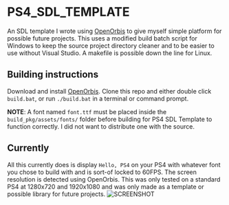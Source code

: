 # PS4_SDL_TEMPLATE
An SDL template I wrote using [OpenOrbis](https://github.com/OpenOrbis/OpenOrbis-PS4-Toolchain) to give myself simple platform for possible future projects. This uses a modified build batch script for Windows to keep the source project directory cleaner and to be easier to use without Visual Studio. A makefile is possible down the line for Linux.
## Building instructions
Download and install [OpenOrbis](https://github.com/OpenOrbis/OpenOrbis-PS4-Toolchain). Clone this repo and either double click `build.bat`, or run `./build.bat` in a terminal or command prompt. 

**NOTE**: A font named `font.ttf` must be placed inside the `build_pkg/assets/fonts/` folder before building for PS4 SDL Template to function correctly. I did not want to distribute one with the source.
## Currently
All this currently does is display `Hello, PS4` on your PS4 with whatever font you chose to build with and is sort-of locked to 60FPS. The screen resolution is detected using OpenOrbis. This was only tested on a standard PS4 at 1280x720 and 1920x1080 and was only made as a template or possible library for future projects.
![SCREENSHOT](https://i.imgur.com/xdZoCdo.jpeg)
